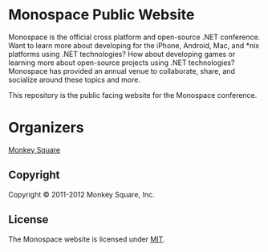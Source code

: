 # Monospace Public Website

Monospace is the official cross platform and open-source .NET conference.  Want to learn more about developing for the iPhone, Android, Mac, and \*nix platforms using .NET technologies?  How about developing games or learning more about open-source projects using .NET technologies?  Monospace has provided an annual venue to collaborate, share, and socialize around these topics and more.

This repository is the public facing website for the Monospace conference.

# Organizers

[Monkey Square](http://monkeysquare.org/ "Monkey Square")

## Copyright

Copyright &#169; 2011-2012 Monkey Square, Inc.

## License

The Monospace website is licensed under [MIT](http://www.opensource.org/licenses/mit-license.php "Read more about the MIT license form").
